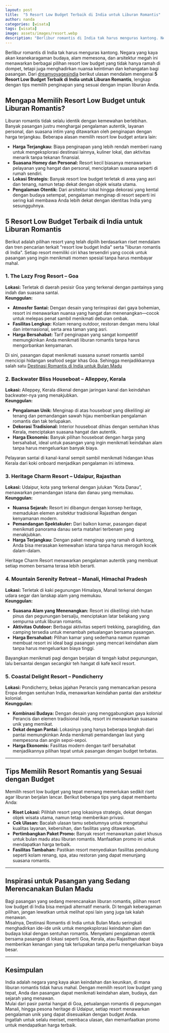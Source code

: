 ```yaml
---
layout: post
title:  "5 Resort Low Budget Terbaik di India untuk Liburan Romantis"
author: nanda
categories: [wisata]
tags: [wisata]
image: assets/images/resort.webp
description: "Berlibur romantis di India tak harus menguras kantong. Negara yang kaya akan keanekaragaman budaya, alam memesona, dan arsitektur megah ini menawarkan berbagai pilihan resort low budget yang tidak hanya ramah di dompet, tetapi juga menghadirkan nuansa keintiman dan kehangatan bagi pasangan"
---
```


Berlibur romantis di India tak harus menguras kantong. Negara yang kaya akan keanekaragaman budaya, alam memesona, dan arsitektur megah ini menawarkan berbagai pilihan resort low budget yang tidak hanya ramah di dompet, tetapi juga menghadirkan nuansa keintiman dan kehangatan bagi pasangan. Dari [dreamvoyagesindia](http://www.dreamvoyagesindia.com/) berikut ulasan mendalam mengenai **5 Resort Low Budget Terbaik di India untuk Liburan Romantis**, lengkap dengan tips memilih penginapan yang sesuai dengan impian liburan Anda.

## Mengapa Memilih Resort Low Budget untuk Liburan Romantis?

Liburan romantis tidak selalu identik dengan kemewahan berlebihan. Banyak pasangan justru menghargai pengalaman autentik, layanan personal, dan suasana intim yang ditawarkan oleh penginapan dengan harga terjangkau. Beberapa alasan memilih resort low budget antara lain:

- **Harga Terjangkau:** Biaya penginapan yang lebih rendah memberi ruang untuk mengeksplorasi destinasi lainnya, kuliner lokal, dan aktivitas menarik tanpa tekanan finansial.
- **Suasana Homey dan Personal:** Resort kecil biasanya menawarkan pelayanan yang hangat dan personal, menciptakan suasana seperti di rumah sendiri.
- **Lokasi Strategis:** Banyak resort low budget terletak di area yang asri dan tenang, namun tetap dekat dengan objek wisata utama.
- **Pengalaman Otentik:** Dari arsitektur lokal hingga dekorasi yang kental dengan budaya setempat, pengalaman menginap di resort seperti ini sering kali membawa Anda lebih dekat dengan identitas India yang sesungguhnya.

## 5 Resort Low Budget Terbaik di India untuk Liburan Romantis

Berikut adalah pilihan resort yang telah dipilih berdasarkan riset mendalam dan tren pencarian terkait "resort low budget India" serta "liburan romantis di India". Setiap resort memiliki ciri khas tersendiri yang cocok untuk pasangan yang ingin menikmati momen spesial tanpa harus membayar mahal.

### 1. The Lazy Frog Resort – Goa

**Lokasi:** Terletak di daerah pesisir Goa yang terkenal dengan pantainya yang indah dan suasana santai.  
**Keunggulan:**
- **Atmosfer Santai:** Dengan desain yang terinspirasi dari gaya bohemian, resort ini menawarkan nuansa yang hangat dan menenangkan—cocok untuk melepas penat sambil menikmati deburan ombak.
- **Fasilitas Lengkap:** Kolam renang outdoor, restoran dengan menu lokal dan internasional, serta area taman yang asri.
- **Harga Bersahabat:** Tarif penginapan yang sangat kompetitif memungkinkan Anda menikmati liburan romantis tanpa harus mengorbankan kenyamanan.

Di sini, pasangan dapat menikmati suasana sunset romantis sambil mencicipi hidangan seafood segar khas Goa.
Sehingga menjadikkannya salah satu [Destinasi Romantis di India untuk Bulan Madu](http://www.dreamvoyagesindia.com/info/destinasi-romantis-di-india-tempat-terbaik-untuk-bulan-madu/)

### 2. Backwater Bliss Houseboat – Alleppey, Kerala

**Lokasi:** Alleppey, Kerala dikenal dengan jaringan kanal dan keindahan backwater-nya yang menakjubkan.  
**Keunggulan:**
- **Pengalaman Unik:** Menginap di atas houseboat yang dikelilingi air tenang dan pemandangan sawah hijau memberikan pengalaman romantis dan tak terlupakan.
- **Dekorasi Tradisional:** Interior houseboat dihias dengan sentuhan khas Kerala, menciptakan suasana hangat dan autentik.
- **Harga Ekonomis:** Banyak pilihan houseboat dengan harga yang bersahabat, ideal untuk pasangan yang ingin menikmati keindahan alam tanpa harus mengeluarkan banyak biaya.

Pelayaran santai di kanal-kanal sempit sambil menikmati hidangan khas Kerala dari koki onboard menjadikan pengalaman ini istimewa.

### 3. Heritage Charm Resort – Udaipur, Rajasthan

**Lokasi:** Udaipur, kota yang terkenal dengan julukan “Kota Danau”, menawarkan pemandangan istana dan danau yang memukau.  
**Keunggulan:**
- **Nuansa Sejarah:** Resort ini dibangun dengan konsep heritage, memadukan elemen arsitektur tradisional Rajasthan dengan kenyamanan modern.
- **Pemandangan Spektakuler:** Dari balkon kamar, pasangan dapat menikmati panorama danau serta matahari terbenam yang menakjubkan.
- **Harga Terjangkau:** Dengan paket menginap yang ramah di kantong, Anda bisa merasakan kemewahan istana tanpa harus merogoh kocek dalam-dalam.

Heritage Charm Resort menawarkan pengalaman autentik yang membuat setiap momen bersama terasa lebih berarti.

### 4. Mountain Serenity Retreat – Manali, Himachal Pradesh

**Lokasi:** Terletak di kaki pegunungan Himalaya, Manali terkenal dengan udara segar dan lanskap alam yang memukau.  
**Keunggulan:**
- **Suasana Alam yang Menenangkan:** Resort ini dikelilingi oleh hutan pinus dan pegunungan bersalju, menciptakan latar belakang yang sempurna untuk liburan romantis.
- **Aktivitas Outdoor:** Berbagai aktivitas seperti trekking, paragliding, dan camping tersedia untuk menambah petualangan bersama pasangan.
- **Harga Bersahabat:** Pilihan kamar yang sederhana namun nyaman membuat resort ini ideal bagi pasangan yang mencari keindahan alam tanpa harus mengeluarkan biaya tinggi.

Bayangkan menikmati pagi dengan berjalan di tengah kabut pegunungan, lalu bersantai dengan secangkir teh hangat di kafe kecil resort. 

### 5. Coastal Delight Resort – Pondicherry

**Lokasi:** Pondicherry, bekas jajahan Perancis yang memancarkan pesona Eropa dengan sentuhan India, menawarkan keindahan pantai dan arsitektur kolonial.  
**Keunggulan:**
- **Kombinasi Budaya:** Dengan desain yang menggabungkan gaya kolonial Perancis dan elemen tradisional India, resort ini menawarkan suasana unik yang memikat.
- **Dekat dengan Pantai:** Lokasinya yang hanya beberapa langkah dari pantai memungkinkan Anda menikmati pemandangan laut yang mempesona dan angin sepoi-sepoi.
- **Harga Ekonomis:** Fasilitas modern dengan tarif bersahabat menjadikannya pilihan tepat untuk pasangan dengan budget terbatas.

---

## Tips Memilih Resort Romantis yang Sesuai dengan Budget

Memilih resort low budget yang tepat memang memerlukan sedikit riset agar liburan berjalan lancar. Berikut beberapa tips yang dapat membantu Anda:

- **Riset Lokasi:** Pilihlah resort yang lokasinya strategis, dekat dengan objek wisata utama, namun tetap memberikan privasi.
- **Cek Ulasan:** Bacalah ulasan tamu sebelumnya untuk mengetahui kualitas layanan, kebersihan, dan fasilitas yang ditawarkan.
- **Pertimbangkan Paket Promo:** Banyak resort menawarkan paket khusus untuk bulan madu atau liburan romantis. Manfaatkan promo ini untuk mendapatkan harga terbaik.
- **Fasilitas Tambahan:** Pastikan resort menyediakan fasilitas pendukung seperti kolam renang, spa, atau restoran yang dapat menunjang suasana romantis.

---

## Inspirasi untuk Pasangan yang Sedang Merencanakan Bulan Madu

Bagi pasangan yang sedang merencanakan liburan romantis, pilihan resort low budget di India bisa menjadi alternatif menarik. Di tengah keberagaman pilihan, jangan lewatkan untuk melihat opsi lain yang juga tak kalah menawan.  
Misalnya, Destinasi Romantis di India untuk Bulan Madu seringkali menghadirkan ide-ide unik untuk mengeksplorasi keindahan alam dan budaya lokal dengan sentuhan romantis. Menyelami pengalaman otentik bersama pasangan di lokasi seperti Goa, Kerala, atau Rajasthan dapat memberikan kenangan yang tak terlupakan tanpa perlu mengeluarkan biaya besar.

---

## Kesimpulan

India adalah negara yang kaya akan keindahan dan keunikan, di mana liburan romantis tidak harus mahal. Dengan memilih resort low budget yang tepat, Anda dan pasangan dapat menikmati keindahan alam, budaya, dan sejarah yang menawan.  
Mulai dari pasir pantai hangat di Goa, petualangan romantis di pegunungan Manali, hingga pesona heritage di Udaipur, setiap resort menawarkan pengalaman unik yang dapat disesuaikan dengan budget Anda.  
Ingatlah untuk selalu meriset, membaca ulasan, dan memanfaatkan promo untuk mendapatkan harga terbaik.  
